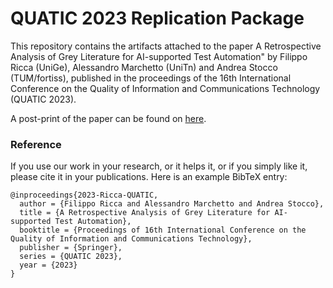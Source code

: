 # QUATIC 2023 Replication Package

This repository contains the artifacts attached to the paper A Retrospective Analysis of Grey Literature for AI-supported Test Automation" by Filippo Ricca (UniGe), Alessandro Marchetto (UniTn) and Andrea Stocco (TUM/fortiss), published in the proceedings of the 16th International Conference on the Quality of Information and Communications Technology (QUATIC 2023).

A post-print of the paper can be found on [here](https://github.com/riccaF/quatic2023-replication-package-material/blob/main/2023-Ricca-QUATIC.pdf).

### Reference

If you use our work in your research, or it helps it, or if you simply like it, please cite it in your publications. Here is an example BibTeX entry:

```
@inproceedings{2023-Ricca-QUATIC,
  author = {Filippo Ricca and Alessandro Marchetto and Andrea Stocco},
  title = {A Retrospective Analysis of Grey Literature for AI-supported Test Automation},
  booktitle = {Proceedings of 16th International Conference on the Quality of Information and Communications Technology},
  publisher = {Springer},
  series = {QUATIC 2023},
  year = {2023}
}
```
